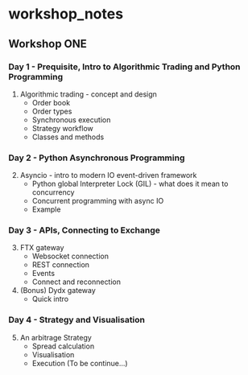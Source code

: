 # workshop_notes

## Workshop ONE

### Day 1 - Prequisite, Intro to Algorithmic Trading and Python Programming
1. Algorithmic trading - concept and design 
    * Order book
    * Order types
    * Synchronous execution
    * Strategy workflow
    * Classes and methods

### Day 2 - Python Asynchronous Programming
2. Asyncio - intro to modern IO event-driven framework  
    * Python global Interpreter Lock (GIL) - what does it mean to concurrency
    * Concurrent programming with async IO
    * Example

### Day 3 - APIs, Connecting to Exchange 
3. FTX gateway
    * Websocket connection
    * REST connection
    * Events
    * Connect and reconnection
4. (Bonus) Dydx gateway
    * Quick intro

### Day 4 - Strategy and Visualisation
5. An arbitrage Strategy
    * Spread calculation
    * Visualisation
    * Execution (To be continue...)
